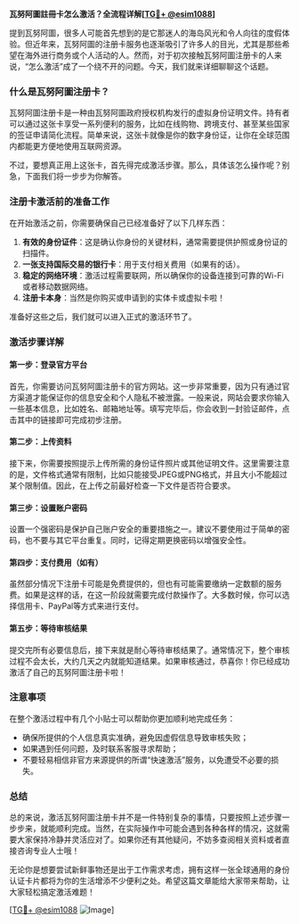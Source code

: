 **瓦努阿圖註冊卡怎么激活？全流程详解[[TG💪+ @esim1088](https://t.me/s/esim1088)]**

提到瓦努阿圖，很多人可能首先想到的是它那迷人的海岛风光和令人向往的度假体验。但近年来，瓦努阿圖的注册卡服务也逐渐吸引了许多人的目光，尤其是那些希望在海外进行商务或个人活动的人。然而，对于初次接触瓦努阿圖注册卡的人来说，“怎么激活”成了一个绕不开的问题。今天，我们就来详细聊聊这个话题。

### 什么是瓦努阿圖注册卡？

瓦努阿圖注册卡是一种由瓦努阿圖政府授权机构发行的虚拟身份证明文件。持有者可以通过这张卡享受一系列便利的服务，比如在线购物、跨境支付、甚至某些国家的签证申请简化流程。简单来说，这张卡就像是你的数字身份证，让你在全球范围内都能更方便地使用互联网资源。

不过，要想真正用上这张卡，首先得完成激活步骤。那么，具体该怎么操作呢？别急，下面我们将一步步为你解答。

### 注册卡激活前的准备工作

在开始激活之前，你需要确保自己已经准备好了以下几样东西：

1. **有效的身份证件**：这是确认你身份的关键材料，通常需要提供护照或身份证的扫描件。
2. **一张支持国际交易的银行卡**：用于支付相关费用（如果有的话）。
3. **稳定的网络环境**：激活过程需要联网，所以确保你的设备连接到可靠的Wi-Fi或者移动数据网络。
4. **注册卡本身**：当然是你购买或申请到的实体卡或虚拟卡啦！

准备好这些之后，我们就可以进入正式的激活环节了。

### 激活步骤详解

#### 第一步：登录官方平台

首先，你需要访问瓦努阿圖注册卡的官方网站。这一步非常重要，因为只有通过官方渠道才能保证你的信息安全和个人隐私不被泄露。一般来说，网站会要求你输入一些基本信息，比如姓名、邮箱地址等。填写完毕后，你会收到一封验证邮件，点击其中的链接即可完成初步注册。

#### 第二步：上传资料

接下来，你需要按照提示上传所需的身份证件照片或其他证明文件。这里需要注意的是，文件格式通常有限制，比如只能接受JPEG或PNG格式，并且大小不能超过某个限制值。因此，在上传之前最好检查一下文件是否符合要求。

#### 第三步：设置账户密码

设置一个强密码是保护自己账户安全的重要措施之一。建议不要使用过于简单的密码，也不要与其它平台重复。同时，记得定期更换密码以增强安全性。

#### 第四步：支付费用（如有）

虽然部分情况下注册卡可能是免费提供的，但也有可能需要缴纳一定数额的服务费。如果是这样的话，在这一阶段就需要完成付款操作了。大多数时候，你可以选择信用卡、PayPal等方式来进行支付。

#### 第五步：等待审核结果

提交完所有必要信息后，接下来就是耐心等待审核结果了。通常情况下，整个审核过程不会太长，大约几天之内就能知道结果。如果审核通过，恭喜你！你已经成功激活了自己的瓦努阿圖注册卡啦！

### 注意事项

在整个激活过程中有几个小贴士可以帮助你更加顺利地完成任务：

- 确保所提供的个人信息真实准确，避免因虚假信息导致审核失败；
- 如果遇到任何问题，及时联系客服寻求帮助；
- 不要轻易相信非官方来源提供的所谓“快速激活”服务，以免遭受不必要的损失。

### 总结

总的来说，激活瓦努阿圖注册卡并不是一件特别复杂的事情，只要按照上述步骤一步步来，就能顺利完成。当然，在实际操作中可能会遇到各种各样的情况，这就需要大家保持冷静并灵活应对了。如果你还有其他疑问，不妨多查阅相关资料或者直接咨询专业人士哦！

无论你是想要尝试新鲜事物还是出于工作需求考虑，拥有这样一张全球通用的身份认证卡片都将为你的生活增添不少便利之处。希望这篇文章能给大家带来帮助，让大家轻松搞定激活难题！

[[TG💪+ @esim1088](https://t.me/s/esim1088) ![Image](https://i.postimg.cc/4NQfJmqS/Snipaste-2025-05-13-00-14-12.png)]